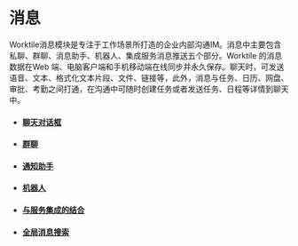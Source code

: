 # 消息

Worktile消息模块是专注于工作场景所打造的企业内部沟通IM。消息中主要包含私聊、群聊、消息助手、机器人、集成服务消息推送五个部分。Worktile 的消息数据在Web 端、电脑客户端和手机移动端在线同步并永久保存。聊天时，可发送语音、文本、格式化文本片段、文件、链接等，此外，消息与任务、日历、网盘、审批、考勤之间打通，在沟通中可随时创建任务或者发送任务、日程等详情到聊天中。

* #### [聊天对话框](/yong-hu-zhi-nan/yong-hu-shou-ce/xiao-xi/liao-tian-dui-hua-kuang.md)
* #### [群聊](/yong-hu-zhi-nan/yong-hu-shou-ce/xiao-xi/qun-liao.md)
* #### [通知助手](/yong-hu-zhi-nan/yong-hu-shou-ce/xiao-xi/tong-zhi-zhu-shou.md)
* #### [机器人](/yong-hu-zhi-nan/yong-hu-shou-ce/xiao-xi/ji-qi-ren.md)
* #### [与服务集成的结合](/yong-hu-zhi-nan/yong-hu-shou-ce/xiao-xi/yu-fu-wu-ji-cheng-de-jie-he.md)
* #### [全局消息搜索](/yong-hu-zhi-nan/yong-hu-shou-ce/xiao-xi/quan-ju-xiao-xi-sou-suo.md)



